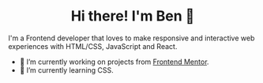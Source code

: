 <h1 align="center">Hi there! I'm Ben 👋 </h1>

I'm a Frontend developer that loves to make responsive and interactive web experiences with HTML/CSS, JavaScript and React.

- 🔭 I’m currently working on projects from [Frontend Mentor](https://www.frontendmentor.io/).
- 🌱 I’m currently learning CSS.
